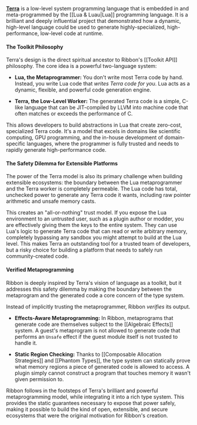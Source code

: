 **[Terra](https://terralang.org/)** is a low-level system programming language
that is embedded in and meta-programmed by the [[Lua & Luau|Lua]] programming
language. It is a brilliant and deeply influential project that demonstrated how
a dynamic, high-level language could be used to generate highly-specialized,
high-performance, low-level code at runtime.

#### The Toolkit Philosophy

Terra's design is the direct spiritual ancestor to Ribbon's [[Toolkit API]]
philosophy. The core idea is a powerful two-language system:

- **Lua, the Metaprogrammer:** You don't write most Terra code by hand. Instead,
  you write Lua code that *writes Terra code for you*. Lua acts as a dynamic,
  flexible, and powerful code generation engine.
  
- **Terra, the Low-Level Worker:** The generated Terra code is a simple, C-like
  language that can be JIT-compiled by LLVM into machine code that often matches
  or exceeds the performance of C.

This allows developers to build abstractions in Lua that create zero-cost,
specialized Terra code. It's a model that excels in domains like scientific
computing, GPU programming, and the in-house development of domain-specific
languages, where the programmer is fully trusted and needs to rapidly generate
high-performance code.

#### The Safety Dilemma for Extensible Platforms

The power of the Terra model is also its primary challenge when building
extensible ecosystems: the boundary between the Lua metaprogrammer and the Terra
worker is completely permeable. The Lua code has total, unchecked power to
generate any Terra code it wants, including raw pointer arithmetic and unsafe
memory casts.

This creates an "all-or-nothing" trust model. If you expose the Lua environment
to an untrusted user, such as a plugin author or modder, you are effectively
giving them the keys to the entire system. They can use Lua's logic to generate
Terra code that can read or write arbitrary memory, completely bypassing any
sandbox you might attempt to build at the Lua level. This makes Terra an
outstanding tool for a trusted team of developers, but a risky choice for
building a platform that needs to safely run community-created code.

#### Verified Metaprogramming

Ribbon is deeply inspired by Terra's vision of language as a toolkit, but it
addresses this safety dilemma by making the boundary between the metaprogram and
the generated code a core concern of the type system.

Instead of implicitly trusting the metaprogrammer, Ribbon *verifies* its output.

- **Effects-Aware Metaprogramming:** In Ribbon, metaprograms that generate code
  are themselves subject to the [[Algebraic Effects]] system. A guest's
  metaprogram is not allowed to generate code that performs an `Unsafe` effect
  if the guest module itself is not trusted to handle it.

- **Static Region Checking:** Thanks to [[Composable Allocation Strategies]] and
  [[Phantom Types]], the type system can statically prove what memory regions a
  piece of generated code is allowed to access. A plugin simply cannot construct
  a program that touches memory it wasn't given permission to.

Ribbon follows in the footsteps of Terra's brilliant and powerful
metaprogramming model, while integrating it into a rich type system. This
provides the static guarantees necessary to expose that power safely, making it
possible to build the kind of open, extensible, and secure ecosystems that were
the original motivation for Ribbon's creation.